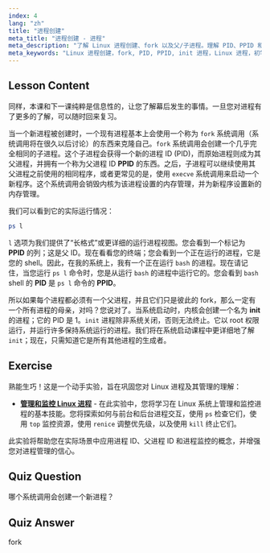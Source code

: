 ```yaml
---
index: 4
lang: "zh"
title: "进程创建"
meta_title: "进程创建 - 进程"
meta_description: "了解 Linux 进程创建、fork 以及父/子进程。理解 PID、PPID 和 init 进程。获取 Linux 进程管理的初学者指南。"
meta_keywords: "Linux 进程创建，fork, PID, PPID, init 进程，Linux 进程，初学者，教程，指南"
---
```


## Lesson Content

同样，本课和下一课纯粹是信息性的，让您了解幕后发生的事情。一旦您对进程有了更多的了解，可以随时回来复习。

当一个新进程被创建时，一个现有进程基本上会使用一个称为 `fork` 系统调用（系统调用将在很久以后讨论）的东西来克隆自己。`fork` 系统调用会创建一个几乎完全相同的子进程。这个子进程会获得一个新的进程 ID (PID)，而原始进程则成为其父进程，并拥有一个称为父进程 ID **PPID** 的东西。之后，子进程可以继续使用其父进程之前使用的相同程序，或者更常见的是，使用 `execve` 系统调用来启动一个新程序。这个系统调用会销毁内核为该进程设置的内存管理，并为新程序设置新的内存管理。

我们可以看到它的实际运行情况：

```bash
ps l
```

`l` 选项为我们提供了“长格式”或更详细的运行进程视图。您会看到一个标记为 **PPID** 的列；这是父 ID。现在看看您的终端；您会看到一个正在运行的进程，它是您的 shell。因此，在我的系统上，我有一个正在运行 `bash` 的进程。现在请记住，当您运行 `ps l` 命令时，您是从运行 `bash` 的进程中运行它的。您会看到 `bash` shell 的 **PID** 是 `ps l` 命令的 **PPID**。

所以如果每个进程都必须有一个父进程，并且它们只是彼此的 fork，那么一定有一个所有进程的母亲，对吗？您说对了。当系统启动时，内核会创建一个名为 **init** 的进程；它的 PID 是 1。`init` 进程除非系统关闭，否则无法终止。它以 root 权限运行，并运行许多保持系统运行的进程。我们将在系统启动课程中更详细地了解 `init`；现在，只需知道它是所有其他进程的生成者。

## Exercise

熟能生巧！这是一个动手实验，旨在巩固您对 Linux 进程及其管理的理解：

- **[管理和监控 Linux 进程](https://labex.io/zh/labs/comptia-manage-and-monitor-linux-processes-590864)** - 在此实验中，您将学习在 Linux 系统上管理和监控进程的基本技能。您将探索如何与前台和后台进程交互，使用 `ps` 检查它们，使用 `top` 监控资源，使用 `renice` 调整优先级，以及使用 `kill` 终止它们。

此实验将帮助您在实际场景中应用进程 ID、父进程 ID 和进程监控的概念，并增强您对进程管理的信心。

## Quiz Question

哪个系统调用会创建一个新进程？

## Quiz Answer

fork
